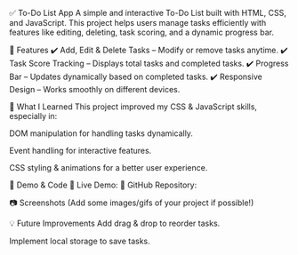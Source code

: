  ✅ To-Do List App
A simple and interactive To-Do List built with HTML, CSS, and JavaScript. This project helps users manage tasks efficiently with features like editing, deleting, task scoring, and a dynamic progress bar.

🚀 Features
✔️ Add, Edit & Delete Tasks – Modify or remove tasks anytime.
✔️ Task Score Tracking – Displays total tasks and completed tasks.
✔️ Progress Bar – Updates dynamically based on completed tasks.
✔️ Responsive Design – Works smoothly on different devices.

🎯 What I Learned
This project improved my CSS & JavaScript skills, especially in:

DOM manipulation for handling tasks dynamically.

Event handling for interactive features.

CSS styling & animations for a better user experience.

📌 Demo & Code
🔗 Live Demo: 
🔗 GitHub Repository: 

📷 Screenshots
(Add some images/gifs of your project if possible!)

💡 Future Improvements
Add drag & drop to reorder tasks.

Implement local storage to save tasks.
